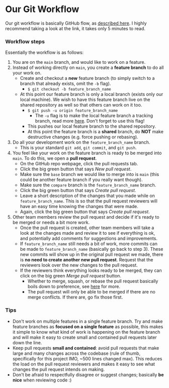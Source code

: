 # Our Git Workflow

Our git workflow is basically GitHub flow, as [described here](https://guides.github.com/introduction/flow/). I highly recommend taking a look at the link, it takes only 5 minutes to read.

### Workflow steps

Essentially the workflow is as follows:

1. You are on the `main` branch, and would like to work on a feature.
2. Instead of working directly on `main`, you create a **feature branch** to do all your work on.
    - Create and checkout a **new** feature branch (to simply switch to a branch that already exists, omit the `-b` flag).
        - `$ git checkout -b feature_branch_name`
    - At this point our feature branch is only a local branch (exists only our local machine). We wish to have this feature branch live on the shared repository as well so that others can work on it too.
        - `$ git push -u origin feature_branch_name`
            - The `-u` flag is to make the local feature branch a tracking branch, read more [here](https://git-scm.com/book/en/v2/Git-Branching-Remote-Branches). Don't forget to use this flag!
        - This pushes our local feature branch to the shared repository.
        - At this point the feature branch is a **shared** branch, do **NOT** make destructive changes (e.g. force pushing or rebasing).
3. Do all your development work on the `feature_branch_name` branch.
    - This is your standard `git add`, `git commit`, and `git push`.
4. You feel like your work on the feature branch is ready to be merged into `main`. To do this, we open a **pull request**.
    - On the GitHub repo webpage, click the pull requests tab.
    - Click the big green button that says _New pull request_.
    - Make sure the `base` branch we would like to merge into is `main` (this could be another feature branch if you really want though).
    - Make sure the `compare` branch is the `feature_branch_name` branch.
    - Click the big green button that says _Create pull request_.
    - Leave a short description of the changes that you made while on `feature_branch_name`. This is so that the pull request reviewers will have an easy time knowing the changes that were made.
    - Again, click the big green button that says _Create pull request_.
5. Other team members review the pull request and decide if it's ready to be merged or needs a bit more work.
    - Once the pull request is created, other team members will take a look at the changes made and review it to see if everything is ok, and potentially add comments for suggestions and improvements.
    - If `feature_branch_name` still needs a bit of work, more commits can be made to `feature_branch_name` (basically go back to step 3). These new commits will show up in the original pull request we made, there is **no need to create another new pull request**. Request that the reviewers look over the new changes to the pull request.
    - If the reviewers think everything looks ready to be merged, they can click on the big green _Merge pull request_ button.
        - Whether to merge, squash, or rebase the pull request basically boils down to preference, see [here](https://docs.github.com/en/github/collaborating-with-issues-and-pull-requests/about-pull-request-merges) for more.
        - The pull request will only be able to be merged if there are no merge conflicts. If there are, go fix those first.


### Tips

- Don't work on multiple features in a single feature branch. Try and make feature branches as **focused on a single feature** as possible, this makes it simple to know what kind of work is happening on the feature branch and will make it easy to create small and contained pull requests later down the line.
- Keep pull requests **small and contained**: avoid pull requests that make large and many changes across the codebase (rule of thumb, specifically for this project IMO, ~500 lines changed max). This reduces the load on the pull request reviewers and makes it easy to see what changes the pull request intends on making.
- Don't be afraid to respectfully disagree or suggest changes; basically **be nice** when reviewing code :)
